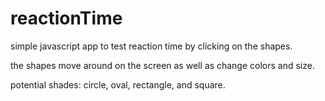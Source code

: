 # reactionTime 


simple javascript app to test reaction time by clicking on the shapes.

the shapes move around on the screen as well as change colors and size.

potential shades: circle, oval, rectangle, and square.
